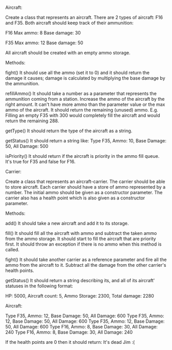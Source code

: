 Aircraft:

Create a class that represents an aircraft.
There are 2 types of aircraft: F16 and F35.
Both aircraft should keep track of their ammunition:

F16
Max ammo: 8
Base damage: 30

F35
Max ammo: 12
Base damage: 50

All aircraft should be created with an empty ammo storage.

Methods:

fight()
It should use all the ammo (set it to 0) and it should return the damage it causes;
damage is calculated by multiplying the base damage by the ammunition.

refillAmmo()
It should take a number as a parameter that represents the ammunition coming from a station.
Increase the ammo of the aircraft by the right amount.
It can't have more ammo than the parameter value or the max ammo of the aircraft.
It should return the remaining (unused) ammo.
E.g. Filling an empty F35 with 300 would completely fill the aircraft
and would return the remaining 288.

getType()
It should return the type of the aircraft as a string.

getStatus()
It should return a string like: Type F35, Ammo: 10, Base Damage: 50, All Damage: 500

isPriority()
It should return if the aircraft is priority in the ammo fill queue.
It's true for F35 and false for F16.

Carrier:

Create a class that represents an aircraft-carrier.
The carrier should be able to store aircraft.
Each carrier should have a store of ammo represented by a number.
The initial ammo should be given as a constructor parameter.
The carrier also has a health point which is also given as a constructor parameter.

Methods:

add()
It should take a new aircraft and add it to its storage.

fill()
It should fill all the aircraft with ammo and subtract the taken ammo from the ammo storage.
It should start to fill the aircraft that are priority first.
It should throw an exception if there is no ammo when this method is called.

fight()
It should take another carrier as a reference parameter and
fire all the ammo from the aircraft to it.
Subtract all the damage from the other carrier's health points.

getStatus()
It should return a string describing its, and all of its aircraft' statuses
in the following format:

HP: 5000, Aircraft count: 5, Ammo Storage: 2300, Total damage: 2280

Aircraft:

Type F35, Ammo: 12, Base Damage: 50, All Damage: 600
Type F35, Ammo: 12, Base Damage: 50, All Damage: 600
Type F35, Ammo: 12, Base Damage: 50, All Damage: 600
Type F16, Ammo: 8, Base Damage: 30, All Damage: 240
Type F16, Ammo: 8, Base Damage: 30, All Damage: 240

If the health points are 0 then it should return: It's dead Jim :(
